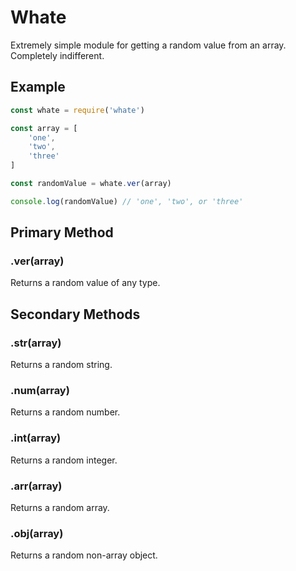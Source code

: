 # Whate

Extremely simple module for getting a random value from an array. Completely indifferent.

## Example

```javascript
const whate = require('whate')

const array = [
	'one',
	'two',
	'three'
]

const randomValue = whate.ver(array)

console.log(randomValue) // 'one', 'two', or 'three'
```

## Primary Method

### .ver(array)

Returns a random value of any type.

## Secondary Methods

### .str(array)

Returns a random string.

### .num(array)

Returns a random number.

### .int(array)

Returns a random integer.

### .arr(array)

Returns a random array.

### .obj(array)

Returns a random non-array object.
